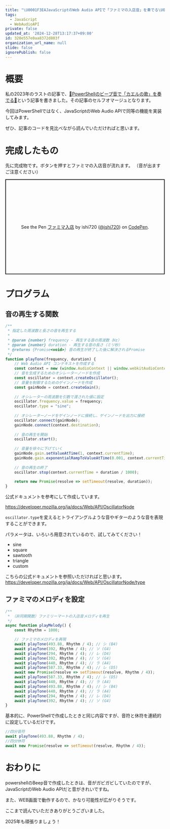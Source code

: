 ```yaml
---
title: "\U0001F3EAJavaScriptのWeb Audio APIで「ファミマの入店音」を奏でる\U0001F3EA"
tags:
  - JavaScript
  - WebAudioAPI
private: false
updated_at: '2024-12-28T13:17:37+09:00'
id: 320e557e0aa8372d803f
organization_url_name: null
slide: false
ignorePublish: false
---
```

# 概要

私の2023年のラストの記事で、[🐸PowerShellのビープ音で「カエルの歌」を奏でる🐸](https://qiita.com/ishi720/items/e23e8d6addc62b1951a3)という記事を書きました。その記事のセルフオマージュとなります。

今回はPowerShellではなく、JavaScriptのWeb Audio APIで同等の機能を実装してみます。

ぜひ、記事のコードを見比べながら読んでいただければと思います。


# 完成したもの

先に完成物です。ボタンを押すとファミマの入店音が流れます。
（音が出ますご注意ください）

<p class="codepen" data-height="300" data-default-tab="js,result" data-slug-hash="KwPvpaY" data-pen-title="ファミマ入店音" data-user="ishi720" style="height: 300px; box-sizing: border-box; display: flex; align-items: center; justify-content: center; border: 2px solid; margin: 1em 0; padding: 1em;">
  <span>See the Pen <a href="https://codepen.io/ishi720/pen/KwPvpaY">
  ファミマ入店</a> by ishi720 (<a href="https://codepen.io/ishi720">@ishi720</a>)
  on <a href="https://codepen.io">CodePen</a>.</span>
</p>
<script async src="https://cpwebassets.codepen.io/assets/embed/ei.js"></script>


# プログラム 

## 音の再生する関数

```javascript
/**
 * 指定した周波数と長さの音を再生する
 *
 * @param {number} frequency - 再生する音の周波数（Hz）
 * @param {number} duration - 再生する音の長さ（ミリ秒）
 * @returns {Promise<void>} 音の再生が終了した後に解決されるPromise
 */
function playTone(frequency, duration) {
    // Web Audio API コンテキストを作成する
    const context = new (window.AudioContext || window.webkitAudioContext)();
    // 音を生成するためのオシレーターノードを作成
    const oscillator = context.createOscillator();
    // 音量を制御するためのゲインノードを作成
    const gainNode = context.createGain();
    
    // オシレーターの周波数を引数で渡された値に設定
    oscillator.frequency.value = frequency;
    oscillator.type = "sine";
  
    // オシレーターノードをゲインノードに接続し、ゲインノードを出力に接続
    oscillator.connect(gainNode);
    gainNode.connect(context.destination);
    
    // 音の再生を開始
    oscillator.start();
  
    // 音量を徐々に下げていく
    gainNode.gain.setValueAtTime(1, context.currentTime);
    gainNode.gain.exponentialRampToValueAtTime(0.001, context.currentTime + duration / 1000);
  
    // 音の再生の終了
    oscillator.stop(context.currentTime + duration / 1000);
    
    return new Promise(resolve => setTimeout(resolve, duration));
}
```



公式ドキュメントを参考にして作成しています。

https://developer.mozilla.org/ja/docs/Web/API/OscillatorNode

`oscillator.type`を変えるとトライアングルような音やギターのような音を表現することができます。

パラメータは、いろいろ用意されているので、試してみてください！

- sine
- square
- sawtooth
- triangle
- custom

こちらの公式ドキュメントを参照いただければと思います。
https://developer.mozilla.org/ja/docs/Web/API/OscillatorNode/type

## ファミマのメロディを設定

```javascript
/**
 * （非同期関数）ファミリーマートの入店音メロディを再生
 */
async function playMelody() {
    const Rhythm = 1000;

    // ファミマのメロディを再現
    await playTone(493.88, Rhythm / 4); // シ (B4)
    await playTone(392, Rhythm / 4); // ソ (G4)
    await playTone(294, Rhythm / 4); // レ (D4)
    await playTone(392, Rhythm / 4); // ソ (G4)
    await playTone(440, Rhythm / 4); // ラ (A4)
    await playTone(587.33, Rhythm / 4); // レ (D5)
    await new Promise(resolve => setTimeout(resolve, Rhythm / 4));
    await playTone(587.33, Rhythm / 4); // レ (D5)
    await playTone(440, Rhythm / 4); // ラ (A4)
    await playTone(493.88, Rhythm / 4); // シ (B4)
    await playTone(440, Rhythm / 4); // ラ (A4)
    await playTone(294, Rhythm / 4); // レ (D4)
    await playTone(392, Rhythm / 4); // ソ (G4)
}
```

基本的に、PowerShellで作成したときと同じ内容ですが、音符と休符を連続的に設定しているだけです。

```js
//四分音符
await playTone(493.88, Rhythm / 4);
//四分休符
await new Promise(resolve => setTimeout(resolve, Rhythm / 4));
```



# おわりに

powershellのBeep音で作成したときは、音がガビガビしていたのですが、JavaScriptのWeb Audio APIだと音がきれいですね。

また、WEB画面で動作するので、かなり可能性が広がりそうです。

ここまで読んでいただきありがとうございました。

2025年も頑張りましょう！


